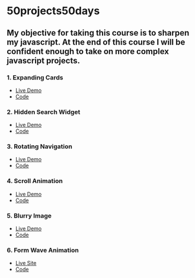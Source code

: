 # 50projects50days

## My objective for taking this course is to sharpen my javascript. At the end of this course I will be confident enough to take on more complex javascript projects.

### 1. Expanding Cards

* [Live Demo](https://nofeesahdee.github.io/50projects50days/expanding-cards/)
* [Code](https://github.com/nofeesahdee/50projects50days/tree/master/expanding-cards)

### 2. Hidden Search Widget

* [Live Demo](https://nofeesahdee.github.io/50projects50days/hidden-search-widget/)
* [Code](https://github.com/nofeesahdee/50projects50days/tree/master/hidden-search-widget)

### 3. Rotating Navigation

* [Live Demo](https://nofeesahdee.github.io/50projects50days/rotating-navigation/)
* [Code](https://github.com/nofeesahdee/50projects50days/tree/master/rotating-navigation)

### 4. Scroll Animation

* [Live Demo](https://nofeesahdee.github.io/50projects50days/scroll-animation/)
* [Code](https://github.com/nofeesahdee/50projects50days/tree/master/scroll-animation)

### 5. Blurry Image

* [Live Demo](https://nofeesahdee.github.io/50projects50days/blurry-img/)
* [Code](https://github.com/nofeesahdee/50projects50days/tree/master/blurry-img)

### 6. Form Wave Animation

* [Live Site]()
* [Code]()
